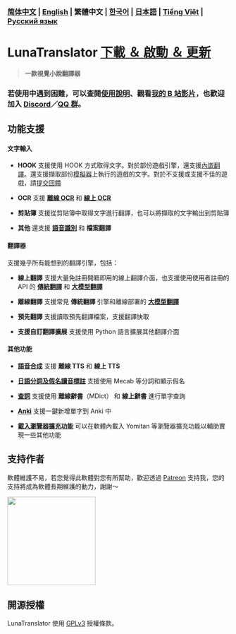 ### [简体中文](README.md) | [English](README_en.md) | 繁體中文 | [한국어](README_ko.md) | [日本語](README_ja.md) | [Tiếng Việt](README_vi.md) | [Русский язык](README_ru.md)

# LunaTranslator [下載 ＆ 啟動 ＆ 更新](https://docs.lunatranslator.org/cht/README.html)  

> **一款視覺小說翻譯器**

### 若使用中遇到困難，可以查閱[使用說明](https://docs.lunatranslator.org/cht)、觀看[我的 B 站影片](https://space.bilibili.com/592120404/video)，也歡迎加入 [Discord](https://discord.com/invite/ErtDwVeAbB)／[QQ 群](https://qm.qq.com/q/I5rr3uEpi2)。

## 功能支援

#### 文字輸入

- **HOOK** 支援使用 HOOK 方式取得文字。對於部份遊戲引擎，還支援[內嵌翻譯](https://docs.lunatranslator.org/cht/embedtranslate.html)。還支援擷取部份[模擬器](https://docs.lunatranslator.org/cht/emugames.html)上執行的遊戲的文字。對於不支援或支援不佳的遊戲，請[提交回饋](https://github.com/HIllya51/LunaTranslator/issues/new?assignees=&labels=enhancement&projects=&template=01_game_request.yaml)

- **OCR** 支援 **[離線 OCR](https://docs.lunatranslator.org/cht/useapis/ocrapi.html)** 和 **[線上 OCR](https://docs.lunatranslator.org/cht/useapis/ocrapi.html)**

- **剪貼簿** 支援從剪貼簿中取得文字進行翻譯，也可以將擷取的文字輸出到剪貼簿

- **其他** 還支援 **[語音識別](https://docs.lunatranslator.org/cht/sr.html)** 和 **檔案翻譯**

#### 翻譯器

支援幾乎所有能想到的翻譯引擎，包括：

- **線上翻譯** 支援大量免註冊開箱即用的線上翻譯介面，也支援使用使用者註冊的 API 的 **[傳統翻譯](https://docs.lunatranslator.org/cht/useapis/tsapi.html)** 和 **[大模型翻譯](https://docs.lunatranslator.org/cht/guochandamoxing.html)**

- **離線翻譯** 支援常見 **傳統翻譯** 引擎和離線部署的 **[大模型翻譯](https://docs.lunatranslator.org/cht/offlinellm.html)**

- **預先翻譯** 支援讀取預先翻譯檔案，支援翻譯快取

- **支援自訂翻譯擴展** 支援使用 Python 語言擴展其他翻譯介面

#### 其他功能

- **[語音合成](https://docs.lunatranslator.org/cht/ttsengines.html)** 支援 **離線 TTS** 和 **線上 TTS**

- **[日語分詞及假名讀音標註](https://docs.lunatranslator.org/cht/qa1.html)** 支援使用 Mecab 等分詞和顯示假名

- **[查詞](https://docs.lunatranslator.org/cht/internaldict.html)** 支援使用 **離線辭書**（MDict） 和 **線上辭書** 進行單字查詢

- **[Anki](https://docs.lunatranslator.org/cht/qa2.html)** 支援一鍵新增單字到 Anki 中

- **[載入瀏覽器擴充功能](https://docs.lunatranslator.org/cht/yomitan.html)** 可以在軟體內載入 Yomitan 等瀏覽器擴充功能以輔助實現一些其他功能

## 支持作者

軟體維護不易，若您覺得此軟體對您有所幫助，歡迎透過 [Patreon](https://patreon.com/HIllya51) 支持我，您的支持將成為軟體長期維護的動力，謝謝～

<a href="https://patreon.com/HIllya51" target='_blank'><img width="200" src="../docs/become_a_patron_4x1_black_logo_white_text_on_coral.svg"></a>

## 開源授權

LunaTranslator 使用 [GPLv3](../LICENSE) 授權條款。

